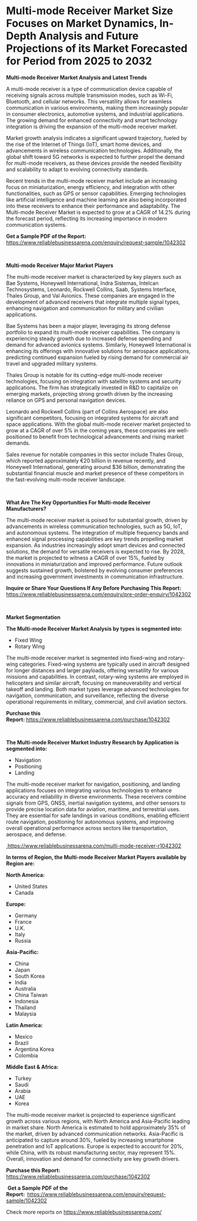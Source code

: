 <p><h1>Multi-mode Receiver Market Size Focuses on Market Dynamics, In-Depth Analysis and Future Projections of its Market Forecasted for Period from 2025 to 2032</h1></p><p><strong>Multi-mode Receiver Market Analysis and Latest Trends</strong></p>
<p><p>A multi-mode receiver is a type of communication device capable of receiving signals across multiple transmission modes, such as Wi-Fi, Bluetooth, and cellular networks. This versatility allows for seamless communication in various environments, making them increasingly popular in consumer electronics, automotive systems, and industrial applications. The growing demand for enhanced connectivity and smart technology integration is driving the expansion of the multi-mode receiver market.</p><p>Market growth analysis indicates a significant upward trajectory, fueled by the rise of the Internet of Things (IoT), smart home devices, and advancements in wireless communication technologies. Additionally, the global shift toward 5G networks is expected to further propel the demand for multi-mode receivers, as these devices provide the needed flexibility and scalability to adapt to evolving connectivity standards.</p><p>Recent trends in the multi-mode receiver market include an increasing focus on miniaturization, energy efficiency, and integration with other functionalities, such as GPS or sensor capabilities. Emerging technologies like artificial intelligence and machine learning are also being incorporated into these receivers to enhance their performance and adaptability. The Multi-mode Receiver Market is expected to grow at a CAGR of 14.2% during the forecast period, reflecting its increasing importance in modern communication systems.</p></p>
<p><strong>Get a Sample PDF of the Report:&nbsp;</strong> <a href="https://www.reliablebusinessarena.com/enquiry/request-sample/1042302?utm_campaign=3586&utm_medium=2&utm_source=Github&utm_content=ia&utm_term=09042025&utm_id=multi-mode-receiver">https://www.reliablebusinessarena.com/enquiry/request-sample/1042302</a></p>
<p>&nbsp;</p>
<p><strong>Multi-mode Receiver Major Market Players</strong></p>
<p><p>The multi-mode receiver market is characterized by key players such as Bae Systems, Honeywell International, Indra Sistemas, Intelcan Technosystems, Leonardo, Rockwell Collins, Saab, Systems Interface, Thales Group, and Val Avionics. These companies are engaged in the development of advanced receivers that integrate multiple signal types, enhancing navigation and communication for military and civilian applications.</p><p>Bae Systems has been a major player, leveraging its strong defense portfolio to expand its multi-mode receiver capabilities. The company is experiencing steady growth due to increased defense spending and demand for advanced avionics systems. Similarly, Honeywell International is enhancing its offerings with innovative solutions for aerospace applications, predicting continued expansion fueled by rising demand for commercial air travel and upgraded military systems.</p><p>Thales Group is notable for its cutting-edge multi-mode receiver technologies, focusing on integration with satellite systems and security applications. The firm has strategically invested in R&D to capitalize on emerging markets, projecting strong growth driven by the increasing reliance on GPS and personal navigation devices.</p><p>Leonardo and Rockwell Collins (part of Collins Aerospace) are also significant competitors, focusing on integrated systems for aircraft and space applications. With the global multi-mode receiver market projected to grow at a CAGR of over 5% in the coming years, these companies are well-positioned to benefit from technological advancements and rising market demands.</p><p>Sales revenue for notable companies in this sector include Thales Group, which reported approximately €20 billion in revenue recently, and Honeywell International, generating around $36 billion, demonstrating the substantial financial muscle and market presence of these competitors in the fast-evolving multi-mode receiver landscape.</p></p>
<p>&nbsp;</p>
<p><strong>What Are The Key Opportunities For Multi-mode Receiver Manufacturers?</strong></p>
<p><p>The multi-mode receiver market is poised for substantial growth, driven by advancements in wireless communication technologies, such as 5G, IoT, and autonomous systems. The integration of multiple frequency bands and enhanced signal processing capabilities are key trends propelling market expansion. As industries increasingly adopt smart devices and connected solutions, the demand for versatile receivers is expected to rise. By 2028, the market is projected to witness a CAGR of over 15%, fueled by innovations in miniaturization and improved performance. Future outlook suggests sustained growth, bolstered by evolving consumer preferences and increasing government investments in communication infrastructure.</p></p>
<p><strong>Inquire or Share Your Questions If Any Before Purchasing This Report:</strong> <a href="https://www.reliablebusinessarena.com/enquiry/pre-order-enquiry/1042302?utm_campaign=3586&utm_medium=2&utm_source=Github&utm_content=ia&utm_term=09042025&utm_id=multi-mode-receiver">https://www.reliablebusinessarena.com/enquiry/pre-order-enquiry/1042302</a></p>
<p>&nbsp;</p>
<p><strong>Market Segmentation</strong></p>
<p><strong>The Multi-mode Receiver Market Analysis by types is segmented into:</strong></p>
<p><ul><li>Fixed Wing</li><li>Rotary Wing</li></ul></p>
<p><p>The multi-mode receiver market is segmented into fixed-wing and rotary-wing categories. Fixed-wing systems are typically used in aircraft designed for longer distances and larger payloads, offering versatility for various missions and capabilities. In contrast, rotary-wing systems are employed in helicopters and similar aircraft, focusing on maneuverability and vertical takeoff and landing. Both market types leverage advanced technologies for navigation, communication, and surveillance, reflecting the diverse operational requirements in military, commercial, and civil aviation sectors.</p></p>
<p><strong>Purchase this Report:&nbsp;</strong><a href="https://www.reliablebusinessarena.com/purchase/1042302?utm_campaign=3586&utm_medium=2&utm_source=Github&utm_content=ia&utm_term=09042025&utm_id=multi-mode-receiver">https://www.reliablebusinessarena.com/purchase/1042302</a></p>
<p>&nbsp;</p>
<p><strong>The Multi-mode Receiver Market Industry Research by Application is segmented into:</strong></p>
<p><ul><li>Navigation</li><li>Positioning</li><li>Landing</li></ul></p>
<p><p>The multi-mode receiver market for navigation, positioning, and landing applications focuses on integrating various technologies to enhance accuracy and reliability in diverse environments. These receivers combine signals from GPS, GNSS, inertial navigation systems, and other sensors to provide precise location data for aviation, maritime, and terrestrial uses. They are essential for safe landings in various conditions, enabling efficient route navigation, positioning for autonomous systems, and improving overall operational performance across sectors like transportation, aerospace, and defense.</p></p>
<p><a href="https://www.reliablebusinessarena.com/multi-mode-receiver-r1042302?utm_campaign=3586&utm_medium=2&utm_source=Github&utm_content=ia&utm_term=09042025&utm_id=multi-mode-receiver">&nbsp;https://www.reliablebusinessarena.com/multi-mode-receiver-r1042302</a></p>
<p><strong>In terms of Region, the Multi-mode Receiver Market Players available by Region are:</strong></p>
<p>
    <p> <strong> North America: </strong>
        <ul>
            <li>United States</li>
            <li>Canada</li>
        </ul>
        </p> 
    <p> <strong> Europe: </strong>
        <ul>
            <li>Germany</li>
            <li>France</li>
            <li>U.K.</li>
            <li>Italy</li>
            <li>Russia</li>
        </ul>
        </p> 
    <p> <strong> Asia-Pacific: </strong>
        <ul>
            <li>China</li>
            <li>Japan</li>
            <li>South Korea</li>
            <li>India</li>
            <li>Australia</li>
            <li>China Taiwan</li>
            <li>Indonesia</li>
            <li>Thailand</li>
            <li>Malaysia</li>
        </ul>
        </p> 
    <p> <strong> Latin America: </strong>
        <ul>
            <li>Mexico</li>
            <li>Brazil</li>
            <li>Argentina Korea</li>
            <li>Colombia</li>
        </ul>
        </p> 
    <p> <strong> Middle East & Africa: </strong>
        <ul>
            <li>Turkey</li>
            <li>Saudi</li>
            <li>Arabia</li>
            <li>UAE</li>
            <li>Korea</li>
        </ul>
    </p>
    </p>
<p><p>The multi-mode receiver market is projected to experience significant growth across various regions, with North America and Asia-Pacific leading in market share. North America is estimated to hold approximately 35% of the market, driven by advanced communication networks. Asia-Pacific is anticipated to capture around 30%, fueled by increasing smartphone penetration and IoT applications. Europe is expected to account for 20%, while China, with its robust manufacturing sector, may represent 15%. Overall, innovation and demand for connectivity are key growth drivers.</p></p>
<p><strong>Purchase this Report: </strong><a href="https://www.reliablebusinessarena.com/purchase/1042302?utm_campaign=3586&utm_medium=2&utm_source=Github&utm_content=ia&utm_term=09042025&utm_id=multi-mode-receiver">https://www.reliablebusinessarena.com/purchase/1042302</a></p>
<p>&nbsp;<strong>Get a Sample PDF of the Report:&nbsp;&nbsp;</strong><a href="https://www.reliablebusinessarena.com/enquiry/request-sample/1042302?utm_campaign=3586&utm_medium=2&utm_source=Github&utm_content=ia&utm_term=09042025&utm_id=multi-mode-receiver">https://www.reliablebusinessarena.com/enquiry/request-sample/1042302</a></p>
<p><strong></strong></p>
<p>Check more reports on <a href="https://www.reliablebusinessarena.com/?utm_campaign=3586&utm_medium=2&utm_source=Github&utm_content=ia&utm_term=09042025&utm_id=multi-mode-receiver">https://www.reliablebusinessarena.com/</a></p>